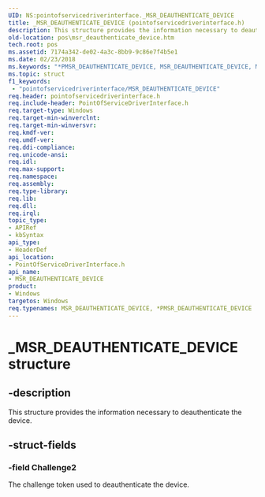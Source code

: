 ```yaml
---
UID: NS:pointofservicedriverinterface._MSR_DEAUTHENTICATE_DEVICE
title: _MSR_DEAUTHENTICATE_DEVICE (pointofservicedriverinterface.h)
description: This structure provides the information necessary to deauthenticate the device.
old-location: pos\msr_deauthenticate_device.htm
tech.root: pos
ms.assetid: 7174a342-de02-4a3c-8bb9-9c86e7f4b5e1
ms.date: 02/23/2018
ms.keywords: "*PMSR_DEAUTHENTICATE_DEVICE, MSR_DEAUTHENTICATE_DEVICE, MSR_DEAUTHENTICATE_DEVICE structure, PMSR_DEAUTHENTICATE_DEVICE, PMSR_DEAUTHENTICATE_DEVICE structure pointer, _MSR_DEAUTHENTICATE_DEVICE, pointofservicedriverinterface/MSR_DEAUTHENTICATE_DEVICE, pointofservicedriverinterface/PMSR_DEAUTHENTICATE_DEVICE, pos.msr_deauthenticate_device"
ms.topic: struct
f1_keywords:
 - "pointofservicedriverinterface/MSR_DEAUTHENTICATE_DEVICE"
req.header: pointofservicedriverinterface.h
req.include-header: PointOfServiceDriverInterface.h
req.target-type: Windows
req.target-min-winverclnt: 
req.target-min-winversvr: 
req.kmdf-ver: 
req.umdf-ver: 
req.ddi-compliance: 
req.unicode-ansi: 
req.idl: 
req.max-support: 
req.namespace: 
req.assembly: 
req.type-library: 
req.lib: 
req.dll: 
req.irql: 
topic_type:
- APIRef
- kbSyntax
api_type:
- HeaderDef
api_location:
- PointOfServiceDriverInterface.h
api_name:
- MSR_DEAUTHENTICATE_DEVICE
product:
- Windows
targetos: Windows
req.typenames: MSR_DEAUTHENTICATE_DEVICE, *PMSR_DEAUTHENTICATE_DEVICE
---
```


# _MSR_DEAUTHENTICATE_DEVICE structure


## -description


This structure provides the information necessary to deauthenticate the device.


## -struct-fields




### -field Challenge2

The challenge token used to deauthenticate the device.

